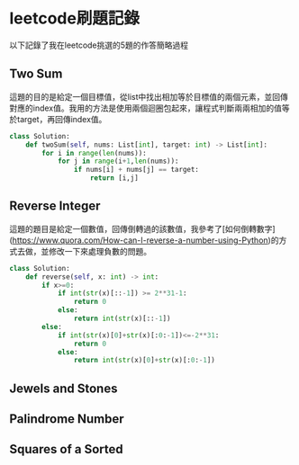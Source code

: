 # leetcode刷題記錄
以下記錄了我在leetcode挑選的5題的作答簡略過程

## Two Sum
這題的目的是給定一個目標值，從list中找出相加等於目標值的兩個元素，並回傳對應的index值。我用的方法是使用兩個迴圈包起來，讓程式判斷兩兩相加的值等於target，再回傳index值。
```python
class Solution:
    def twoSum(self, nums: List[int], target: int) -> List[int]:
        for i in range(len(nums)):
            for j in range(i+1,len(nums)):
                if nums[i] + nums[j] == target:
                    return [i,j]
```
## Reverse Integer
這題的題目是給定一個數值，回傳倒轉過的該數值，我參考了[如何倒轉數字] (https://www.quora.com/How-can-I-reverse-a-number-using-Python)的方式去做，並修改一下來處理負數的問題。
```python
class Solution:
    def reverse(self, x: int) -> int:
        if x>=0:
            if int(str(x)[::-1]) >= 2**31-1:
                return 0
            else:
                return int(str(x)[::-1])
        else:
            if int(str(x)[0]+str(x)[:0:-1])<=-2**31:
                return 0
            else:
                return int(str(x)[0]+str(x)[:0:-1])
```
## Jewels and Stones

## Palindrome Number

## Squares of a Sorted
